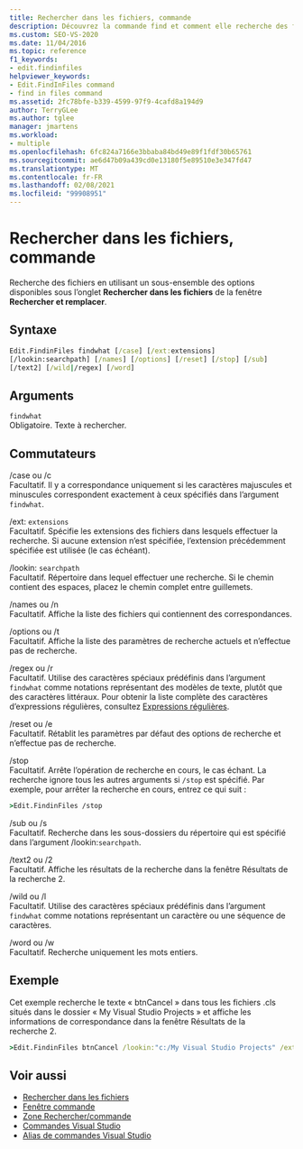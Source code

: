 ```yaml
---
title: Rechercher dans les fichiers, commande
description: Découvrez la commande find et comment elle recherche des fichiers à l’aide des options disponibles dans l’onglet Rechercher dans les fichiers de la fenêtre Rechercher et remplacer.
ms.custom: SEO-VS-2020
ms.date: 11/04/2016
ms.topic: reference
f1_keywords:
- edit.findinfiles
helpviewer_keywords:
- Edit.FindInFiles command
- find in files command
ms.assetid: 2fc78bfe-b339-4599-97f9-4cafd8a194d9
author: TerryGLee
ms.author: tglee
manager: jmartens
ms.workload:
- multiple
ms.openlocfilehash: 6fc824a7166e3bbaba84bd49e89f1fdf30b65761
ms.sourcegitcommit: ae6d47b09a439cd0e13180f5e89510e3e347fd47
ms.translationtype: MT
ms.contentlocale: fr-FR
ms.lasthandoff: 02/08/2021
ms.locfileid: "99908951"
---
```

# <a name="find-in-files-command"></a>Rechercher dans les fichiers, commande
Recherche des fichiers en utilisant un sous-ensemble des options disponibles sous l’onglet **Rechercher dans les fichiers** de la fenêtre **Rechercher et remplacer**.

## <a name="syntax"></a>Syntaxe

```cmd
Edit.FindinFiles findwhat [/case] [/ext:extensions]
[/lookin:searchpath] [/names] [/options] [/reset] [/stop] [/sub]
[/text2] [/wild|/regex] [/word]
```

## <a name="arguments"></a>Arguments

`findwhat`\
Obligatoire. Texte à rechercher.

## <a name="switches"></a>Commutateurs
/case ou /c\
Facultatif. Il y a correspondance uniquement si les caractères majuscules et minuscules correspondent exactement à ceux spécifiés dans l’argument `findwhat`.

/ext: `extensions`\
Facultatif. Spécifie les extensions des fichiers dans lesquels effectuer la recherche. Si aucune extension n’est spécifiée, l’extension précédemment spécifiée est utilisée (le cas échéant).

/lookin: `searchpath`\
Facultatif. Répertoire dans lequel effectuer une recherche. Si le chemin contient des espaces, placez le chemin complet entre guillemets.

/names ou /n\
Facultatif. Affiche la liste des fichiers qui contiennent des correspondances.

/options ou /t\
Facultatif. Affiche la liste des paramètres de recherche actuels et n’effectue pas de recherche.

/regex ou /r\
Facultatif. Utilise des caractères spéciaux prédéfinis dans l’argument `findwhat` comme notations représentant des modèles de texte, plutôt que des caractères littéraux. Pour obtenir la liste complète des caractères d’expressions régulières, consultez [Expressions régulières](../../ide/using-regular-expressions-in-visual-studio.md).

/reset ou /e\
Facultatif. Rétablit les paramètres par défaut des options de recherche et n’effectue pas de recherche.

/stop\
Facultatif. Arrête l’opération de recherche en cours, le cas échant. La recherche ignore tous les autres arguments si `/stop` est spécifié. Par exemple, pour arrêter la recherche en cours, entrez ce qui suit :

```cmd
>Edit.FindinFiles /stop
```

/sub ou /s\
Facultatif. Recherche dans les sous-dossiers du répertoire qui est spécifié dans l’argument /lookin:`searchpath`.

/text2 ou /2\
Facultatif. Affiche les résultats de la recherche dans la fenêtre Résultats de la recherche 2.

/wild ou /l\
Facultatif. Utilise des caractères spéciaux prédéfinis dans l’argument `findwhat` comme notations représentant un caractère ou une séquence de caractères.

/word ou /w\
Facultatif. Recherche uniquement les mots entiers.

## <a name="example"></a>Exemple
Cet exemple recherche le texte « btnCancel » dans tous les fichiers .cls situés dans le dossier « My Visual Studio Projects » et affiche les informations de correspondance dans la fenêtre Résultats de la recherche 2.

```cmd
>Edit.FindinFiles btnCancel /lookin:"c:/My Visual Studio Projects" /ext:*.cls /text2
```

## <a name="see-also"></a>Voir aussi

- [Rechercher dans les fichiers](../../ide/find-in-files.md)
- [Fenêtre commande](../../ide/reference/command-window.md)
- [Zone Rechercher/commande](../../ide/find-command-box.md)
- [Commandes Visual Studio](../../ide/reference/visual-studio-commands.md)
- [Alias de commandes Visual Studio](../../ide/reference/visual-studio-command-aliases.md)

